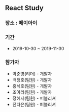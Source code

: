 ## React Study

### 장소 : 메이아이

### 기간

- 2019-10-30 ~ 2019-11-30

### 참가자

- 박준영(리더) - 개발자
- 백정호(팀원) - 개발자
- 홍석호(팀원) - 개발자
- 조아라(팀원) - 개발자
- 정혜지(팀원) - 퍼블리셔
- 전다은(팀원) - 퍼블리셔
